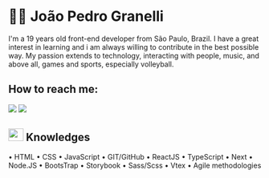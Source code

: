 # 👨‍💻 João Pedro Granelli

I'm a 19 years old front-end developer from São Paulo, Brazil. I have a great interest in learning and i am always willing to contribute in the best possible way. My passion extends to technology, interacting with people, music, and above all, games and sports, especially volleyball.


## How to reach me:

<a href = "mailto:joao.granelli123@gmail.com"><img loading="lazy" src="https://img.shields.io/badge/Gmail-D14836?style=for-the-badge&logo=gmail&logoColor=white" target="_blank"></a>
<a href= "https://www.linkedin.com/in/joao-pedro-granelli/" target="_blank"><img loading="lazy" src="https://img.shields.io/badge/-LinkedIn-%230077B5?style=for-the-badge&logo=linkedin&logoColor=white" target="_blank"></a>   

## <img loading="lazy" src="https://cdn.jsdelivr.net/gh/devicons/devicon/icons/git/git-original.svg" width="30" height="25"/> Knowledges 


• HTML
• CSS
• JavaScript
• GIT/GitHub
• ReactJS
• TypeScript
• Next
• Node.JS
• BootsTrap
• Storybook
• Sass/Scss
• Vtex
• Agile methodologies

## 


